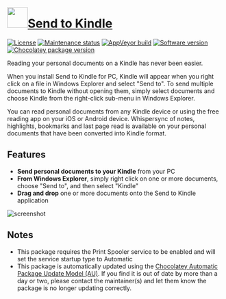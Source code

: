 # [<img src="https://cdn.jsdelivr.net/gh/dgalbraith/chocolatey-packages@a306a1daa4f210fa0a5421f2a3c996804629256a/icons/sendtokindle.png" width="48" height="48" />Send to Kindle](https://chocolatey.org/packages/sendtokindle)

[![License](https://img.shields.io/badge/License-Proprietary-grey.svg)](https://www.amazon.com/gp/help/customer/display.html/?nodeId=GLSBYFE9MGKKQXXM)
[![Maintenance status](https://img.shields.io/badge/maintained%3F-yes-green.svg)](https://github.com/dgalbraith/chocolatey-packages/graphs/commit-activity)
[![AppVeyor build](https://img.shields.io/appveyor/ci/dgalbraith/chocolatey-packages)](https://ci.appveyor.com/project/dgalbraith/chocolatey-packages)
[![Software version](https://img.shields.io/badge/version-v1.1.1.253-blue)](http://www.amazon.com/gp/sendtokindle/pc)
[![Chocolatey package version](https://img.shields.io/chocolatey/v/sendtokindle?label=Chocolatey)](https://chocolatey.org/packages/sendtokindle)

Reading your personal documents on a Kindle has never been easier.

When you install Send to Kindle for PC, Kindle will appear when you right click on a file in Windows Explorer and select "Send to". To send multiple documents to Kindle
without opening them, simply select documents and choose Kindle from the right-click sub-menu in Windows Explorer.

You can read personal documents from any Kindle device or using the free reading app on your iOS or Android device. Whispersync of notes, highlights, bookmarks and last
page read is available on your personal documents that have been converted into Kindle format.

## Features

* **Send personal documents to your Kindle** from your PC
* **From Windows Explorer**, simply right click on one or more documents, choose "Send to", and then select "Kindle"
* **Drag and drop** one or more documents onto the Send to Kindle application

![screenshot](https://cdn.jsdelivr.net/gh/dgalbraith/chocolatey-packages@a306a1daa4f210fa0a5421f2a3c996804629256a/automatic/sendtokindle/screenshot.png)

## Notes

* This package requires the Print Spooler service to be enabled and will set the service startup type to Automatic
* This package is automatically updated using the [Chocolatey Automatic Package Update Model (AU)](https://github.com/majkinetor/au/blob/master/README.md).
  If you find it is out of date by more than a day or two, please contact the maintainer(s) and let them know the package is no longer updating correctly.
